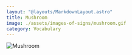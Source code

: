 ```yaml
---
layout: "@layouts/MarkdownLayout.astro"
title: Mushroom
image: ./assets/images-of-signs/mushroom.gif
category: Vocabulary
---
```


![Mushroom](@signs/mushroom.gif)
